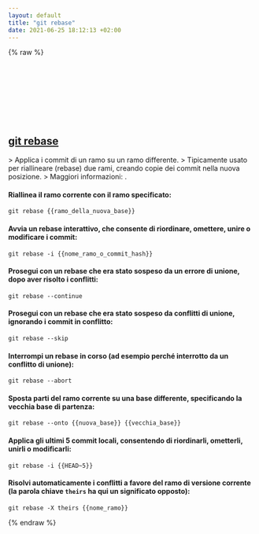 ```yaml
---
layout: default
title: "git rebase"
date: 2021-06-25 18:12:13 +02:00
---
```

{% raw %}
<h2 id="git-rebase">
  <a href="/it/common/git-rebase.html">git rebase</a> <a href="#git-rebase"><svg class="icon">
    <use href="/assets/images/unicode_sprite.svg#link" />
  </svg></a>
</h2>
> Applica i commit di un ramo su un ramo differente.
> Tipicamente usato per riallineare (rebase) due rami, creando copie dei commit nella nuova posizione.
> Maggiori informazioni: <https://git-scm.com/docs/git-rebase>.

#### Riallinea il ramo corrente con il ramo specificato:
```shell
git rebase {{ramo_della_nuova_base}}
```
#### Avvia un rebase interattivo, che consente di riordinare, omettere, unire o modificare i commit:
```shell
git rebase -i {{nome_ramo_o_commit_hash}}
```
#### Prosegui con un rebase che era stato sospeso da un errore di unione, dopo aver risolto i conflitti:
```shell
git rebase --continue
```
#### Prosegui con un rebase che era stato sospeso da conflitti di unione, ignorando i commit in conflitto:
```shell
git rebase --skip
```
#### Interrompi un rebase in corso (ad esempio perché interrotto da un conflitto di unione):
```shell
git rebase --abort
```
#### Sposta parti del ramo corrente su una base differente, specificando la vecchia base di partenza:
```shell
git rebase --onto {{nuova_base}} {{vecchia_base}}
```
#### Applica gli ultimi 5 commit locali, consentendo di riordinarli, ometterli, unirli o modificarli:
```shell
git rebase -i {{HEAD~5}}
```
#### Risolvi automaticamente i conflitti a favore del ramo di versione corrente (la parola chiave `theirs` ha qui un significato opposto):
```shell
git rebase -X theirs {{nome_ramo}}
```
{% endraw %}